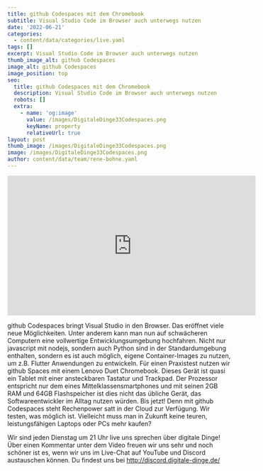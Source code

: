 ```yaml
---
title: github Codespaces mit dem Chromebook
subtitle: Visual Studio Code im Browser auch unterwegs nutzen
date: '2022-06-21'
categories:
  - content/data/categories/live.yaml
tags: []
excerpt: Visual Studio Code im Browser auch unterwegs nutzen
thumb_image_alt: github Codespaces
image_alt: github Codespaces
image_position: top
seo:
  title: github Codespaces mit dem Chromebook
  description: Visual Studio Code im Browser auch unterwegs nutzen
  robots: []
  extra:
    - name: 'og:image'
      value: /images/DigitaleDinge33Codespaces.png
      keyName: property
      relativeUrl: true
layout: post
thumb_image: /images/DigitaleDinge33Codespaces.png
image: /images/DigitaleDinge33Codespaces.png
author: content/data/team/rene-bohne.yaml
---
```

<iframe width="560" height="315"
src="https://www.youtube.com/embed/SYfpKMdAyrw?modestbranding=1"
frameborder="0" allow="accelerometer; autoplay; encrypted-media;
gyroscope; picture-in-picture" allowfullscreen>\\\</iframe>

github Codespaces bringt Visual Studio in den Browser. Das eröffnet viele neue Möglichkeiten. Unter anderem kann man nun auf schwächeren Computern eine vollwertige Entwicklungsumgebung hochfahren. Nicht nur javascript mit nodejs, sondern auch Python sind in der Standardumgebung enthalten, sondern es ist auch möglich, eigene Container-Images zu nutzen, um z.B. Flutter Anwendungen zu entwickeln. 
Für einen Praxistest nutzen wir github Spaces mit einem Lenovo Duet Chromebook. Dieses Gerät ist quasi ein Tablet mit einer ansteckbaren Tastatur und Trackpad. Der Prozessor entspricht nur dem eines Mittelklassensmartphones und mit seinen 2GB RAM und 64GB Flashspeicher ist dies nicht das übliche Gerät, das Softwareentwickler im Alltag nutzen würden. Bis jetzt! Denn mit github Codespaces steht Rechenpower satt in der Cloud zur Verfügung. Wir testen, was möglich ist. Vielleicht muss man in Zukunft keine teuren, leistungsfähigen Laptops oder PCs mehr kaufen?

Wir sind jeden Dienstag um 21 Uhr live uns sprechen über digitale Dinge! Über einen Kommentar unter dem Video freuen wir uns sehr und noch schöner ist es, wenn wir uns im Live-Chat auf YouTube und Discord austauschen können. Du findest uns bei http://discord.digitale-dinge.de/